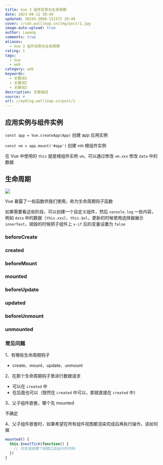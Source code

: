```yaml
---
title: Vue 3 组件实例与生命周期
date: 2023-08-12 20:49
updated: 20243-3088-151572 20:49
cover: //cdn.wallleap.cn/img/post/1.jpg
image-auto-upload: true
author: Luwang
comments: true
aliases:
  - Vue 3 组件实例与生命周期
rating: 1
tags:
  - Vue
  - web
category: web
keywords:
  - 关键词1
  - 关键词2
  - 关键词3
description: 文章描述
source: #
url: //myblog.wallleap.cn/post/1
---
```


## 应用实例与组件实例

`const app = Vue.createApp(App)` 创建 app 应用实例

`const vm = app.mount('#app')` 创建 vm 根组件实例

在 Vue 中使用的 `this` 就是根组件实例 `vm`，可以通过修改 `vm.xxx` 修改 `data` 中的数据

## 生命周期

![](https://cdn.wallleap.cn/img/pic/illustration/202308122059343.png)

Vue 暴露了一些函数供我们使用，称为生命周期钩子函数

如果需要看这些阶段，可以创建一个自定义组件，然后 `console.log` 一些内容，例如 `data` 中的数据（`this.xxx`）、`this.$el`，更新的时候使用选择器展示 `innerText`，销毁的时候把子组件上 `v-if` 后的变量设置为 `false`

### beforeCreate

### created

### beforeMount

### mounted

### beforeUpdate

### updated

### beforeUnmount

### unmounted

### 常见问题

1、有哪些生命周期钩子

- create、mount、update、unmount

2、在那个生命周期钩子里进行数据请求

- 可以在 `created` 中
- 在后面也可以（既然在 `created` 中可以，那就直接在 `created` 中）

3、父子组件嵌套，哪个先 mounted

不确定

4、父子组件嵌套时，如果希望在所有组件视图都渲染完成后再执行操作，该如何做

```js
mounted() {
  this.$nextTick(function() {
    // 仅在渲染整个视图之后运行的代码
  })
}
```
